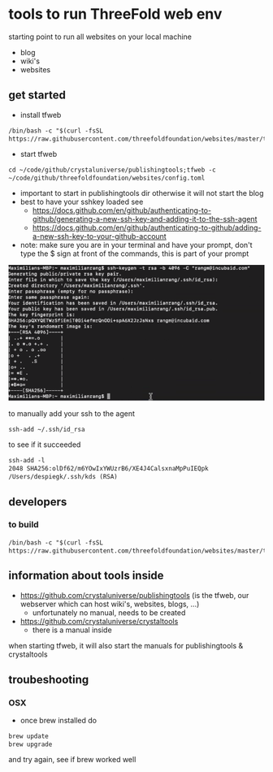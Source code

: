 # tools to run ThreeFold web env

starting point to run all websites on your local machine

- blog
- wiki's
- websites

## get started
 - install tfweb
```
/bin/bash -c "$(curl -fsSL https://raw.githubusercontent.com/threefoldfoundation/websites/master/tools/install.sh)"
```
 - start tfweb 
 ```
cd ~/code/github/crystaluniverse/publishingtools;tfweb -c ~/code/github/threefoldfoundation/websites/config.toml

```
- important to start in publishingtools dir otherwise it will not start the blog
- best to have your sshkey loaded see
    - https://docs.github.com/en/github/authenticating-to-github/generating-a-new-ssh-key-and-adding-it-to-the-ssh-agent
    - https://docs.github.com/en/github/authenticating-to-github/adding-a-new-ssh-key-to-your-github-account
- note: make sure you are in your terminal and have your prompt, don't type the $ sign at front of the commands, this is part of your prompt

![](img/sshgen.png)

to manually add your ssh to the agent

```
ssh-add ~/.ssh/id_rsa
```

to see if it succeeded

```
ssh-add -l
2048 SHA256:olDf62/m6YOwIxYWUzrB6/XE4J4CalsxnaMpPuIEQpk /Users/despiegk/.ssh/kds (RSA)
```

## developers

### to build

```
/bin/bash -c "$(curl -fsSL https://raw.githubusercontent.com/threefoldfoundation/websites/master/tools/build.sh)"
```

## information about tools inside

- https://github.com/crystaluniverse/publishingtools (is the tfweb, our webserver which can host wiki's, websites, blogs, ...)
   - unfortunately no manual, needs to be created
- https://github.com/crystaluniverse/crystaltools
   - there is a manual inside
   
when starting tfweb, it will also start the manuals for publishingtools & crystaltools

## troubeshooting

### OSX

- once brew installed do

```
brew update
brew upgrade
```

and try again, see if brew worked well



